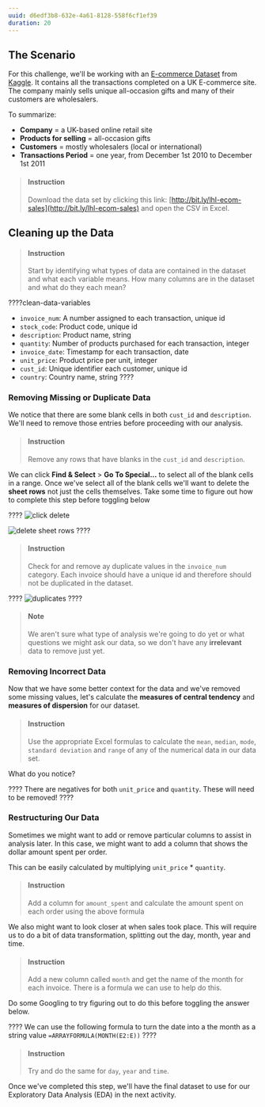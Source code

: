 ```yaml
---
uuid: d6edf3b8-632e-4a61-8128-558f6cf1ef39
duration: 20
---
```


## The Scenario

For this challenge, we'll be working with an [E-commerce Dataset](https://www.kaggle.com/carrie1/ecommerce-data) from [Kaggle](https://www.kaggle.com/). It contains all the transactions completed on a UK E-commerce site. The company mainly sells unique all-occasion gifts and many of their customers are wholesalers.

To summarize:

- **Company** = a UK-based online retail site
- **Products for selling** = all-occasion gifts
- **Customers** = mostly wholesalers (local or international)
- **Transactions Period** = one year, from December 1st 2010 to December 1st 2011

> #### Instruction
> Download the data set by clicking this link: [http://bit.ly/lhl-ecom-sales](http://bit.ly/lhl-ecom-sales) and open the CSV in Excel.

## Cleaning up the Data

> #### Instruction 
> Start by identifying what types of data are contained in the dataset and what each variable means. How many columns are in the dataset and what do they each mean?

????clean-data-variables
- `invoice_num`: A number assigned to each transaction, unique id
- `stock_code`: Product code, unique id
- `description`: Product name, string
- `quantity`: Number of products purchased for each transaction, integer 
- `invoice_date`: Timestamp for each transaction, date
- `unit_price`: Product price per unit, integer
- `cust_id`: Unique identifier each customer, unique id
- `country`: Country name, string
????

### Removing Missing or Duplicate Data

We notice that there are some blank cells in both `cust_id` and `description`. We'll need to remove those entries before proceeding with our analysis.

> #### Instruction
> Remove any rows that have blanks in the `cust_id` and `description`. 

We can click **Find & Select** > **Go To Special...** to select all of the blank cells in a range. Once we've select all of the blank cells we'll want to delete the **sheet rows** not just the cells themselves. Take some time to figure out how to complete this step before toggling below 

????
![click delete](https://i.imgur.com/v6dNWXK.png)

![delete sheet rows](https://i.imgur.com/pyUapdL.png)
????

> #### Instruction
> Check for and remove ay duplicate values in the `invoice_num` category. Each invoice should have a unique id and therefore should not be duplicated in the dataset.

????
![duplicates](https://i.imgur.com/BDKJpkr.png)
????

> #### Note
> We aren't sure what type of analysis we're going to do yet or what questions we might ask our data, so we don't have any **irrelevant** data to remove just yet. 


### Removing Incorrect Data

Now that we have some better context for the data and we've removed some missing values, let's calculate the **measures of central tendency** and **measures of dispersion** for our dataset.

> #### Instruction
> Use the appropriate Excel formulas to calculate the `mean`, `median`, `mode`, `standard deviation` and `range` of any of the numerical data in our data set. 

What do you notice?

????
There are negatives for both `unit_price` and `quantity`. These will need to be removed! 
????

### Restructuring Our Data

Sometimes we might want to add or remove particular columns to assist in analysis later. In this case, we might want to add a column that shows the dollar amount spent  per order.

This can be easily calculated by multiplying `unit_price` * `quantity`.

> #### Instruction
> Add a column for `amount_spent` and calculate the amount spent on each order using the above formula

We also might want to look closer at when sales took place. This will require us to do a bit of data transformation, splitting out the day, month, year and time.

> #### Instruction
> Add a new column called `month` and get the name of the month for each invoice. There is a formula we can use to help do this.

Do some Googling to try figuring out to do this before toggling the answer below.

????
We can use the following formula to turn the date into a the month as a string value `=ARRAYFORMULA(MONTH(E2:E))`
????

> #### Instruction
> Try and do the same for `day`, `year` and `time`.


Once we've completed this step, we'll have the final dataset to use for our Exploratory Data Analysis (EDA) in the next activity.
